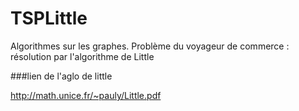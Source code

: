 
# TSPLittle
Algorithmes sur les graphes. Problème du voyageur de commerce : résolution par l'algorithme de Little


###lien de l'aglo de little

http://math.unice.fr/~pauly/Little.pdf

